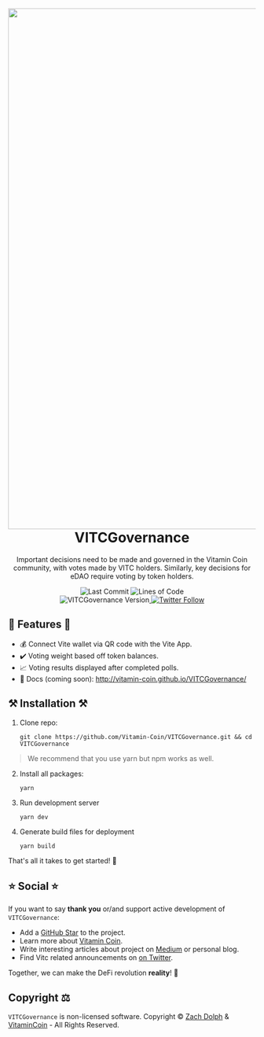 <h1 align="center">
  <img src="https://raw.githubusercontent.com/Vitamin-Coin/VITCGovernance/446c98039ad3161f1415d71e43b38b8fdb3e0026/src/assets/img/logos/vite-cover-milltay-1.jpg?token=GHSAT0AAAAAABTTKSBI23ITRENTL7YZLQYMYTV2AWQ" width="1060px"/><br/>
  VITCGovernance
</h1>
<p align="center">Important decisions need to be made and governed in the Vitamin Coin community, with votes made by VITC holders. Similarly, key decisions for eDAO require voting by token holders.</p>

<p align="center"><img src="https://img.shields.io/github/last-commit/Vitamin-Coin/VITCGovernance" alt="Last Commit" />&nbsp;<img src="https://img.shields.io/tokei/lines/github/Vitamin-Coin/VITCGovernance?logoColor=purple" alt="Lines of Code" /><br><img src="https://img.shields.io/badge/version-v1.0.0-green?style=for-the-badge&logo=none" alt="VITCGovernance Version" /></a><a href="https://twitter.com/vitamin_coin" target="_blank">&nbsp;<img alt="Twitter Follow" src="https://img.shields.io/twitter/follow/vitamin_coin"></a>

## 💎 Features 💎

- 💰 Connect Vite wallet via QR code with the Vite App.
- ✔️ Voting weight based off token balances.
- 📈 Voting results displayed after completed polls.
- 📖 Docs (coming soon): http://vitamin-coin.github.io/VITCGovernance/

## ⚒️ Installation ⚒️

1. Clone repo:

    ```
    git clone https://github.com/Vitamin-Coin/VITCGovernance.git && cd VITCGovernance
    ```

> We recommend that you use yarn but npm works as well.

2. Install all packages:

   ```
   yarn
   ```

3. Run development server

   ```
   yarn dev
   ```

4. Generate build files for deployment

   ```
   yarn build
   ```


That's all it takes to get started! 🎉


## ⭐️ Social ⭐️

If you want to say **thank you** or/and support active development of `VITCGovernance`:

- Add a [GitHub Star](https://github.com/Vitamin-Coin/VITCGovernance) to the project.
- Learn more about [Vitamin Coin](https://www.vitamincoin.org).
- Write interesting articles about project on [Medium](https://medium.com/) or personal blog.
- Find Vitc related announcements on [on Twitter](https://twitter.com/vitamin_coin).

Together, we can make the DeFi revolution **reality**! 💖

## Copyright ⚖️

`VITCGovernance` is non-licensed software.
Copyright © [Zach Dolph](https://github.com/ZachDolph) & [VitaminCoin](https://github.com/Vitamin-Coin) - All Rights Reserved.
